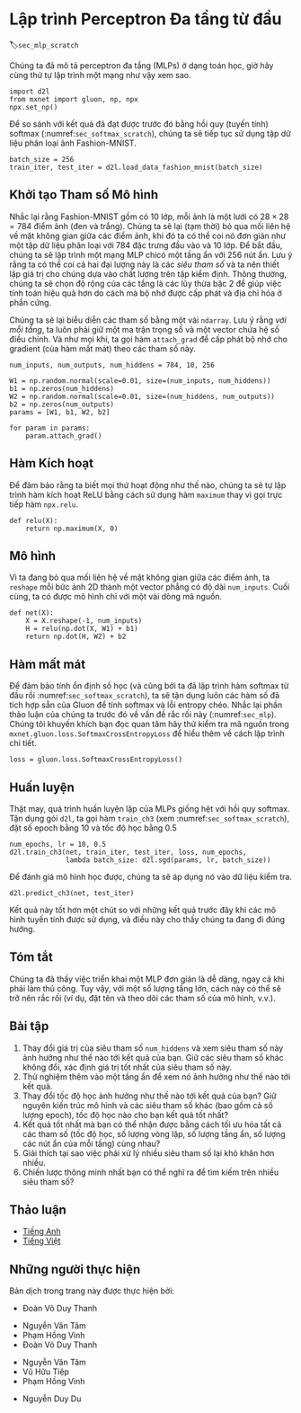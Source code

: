 <!-- ===================== Bắt đầu dịch Phần 1 ===================== -->
<!-- ========================================= REVISE PHẦN 1 - BẮT ĐẦU =================================== -->

<!--
# Implementation of Multilayer Perceptron from Scratch
-->

# Lập trình Perceptron Đa tầng từ đầu
:label:`sec_mlp_scratch`

<!--
Now that we have characterized multilayer perceptrons (MLPs) mathematically, let's try to implement one ourselves.
-->

Chúng ta đã mô tả perceptron đa tầng (MLPs) ở dạng toán học, giờ hãy cùng thử tự lập trình một mạng như vậy xem sao.

```{.python .input  n=1}
import d2l
from mxnet import gluon, np, npx
npx.set_np()
```

<!--
To compare against our previous results achieved with (linear) softmax regression (:numref:`sec_softmax_scratch`), 
we will continue work with the Fashion-MNIST image classification dataset (:numref:`sec_fashion_mnist`).
-->

Để so sánh với kết quả đã đạt được trước đó bằng hồi quy (tuyến tính) softmax (:numref:`sec_softmax_scratch`), chúng ta sẽ tiếp tục sử dụng tập dữ liệu phân loại ảnh Fashion-MNIST.

```{.python .input  n=2}
batch_size = 256
train_iter, test_iter = d2l.load_data_fashion_mnist(batch_size)
```

<!--
## Initializing Model Parameters
-->

## Khởi tạo Tham số Mô hình

<!--
Recall that Fashion-MNIST contains $10$ classes, and that each image consists of a $28 \times 28 = 784$ grid of (black and white) pixel values.
Again, we will disregard the spatial structure among the pixels (for now), so we can think of this as simply a classification dataset with $784$ input features and $10$ classes.
To begin, we will implement an MLP with one hidden layer and $256$ hidden units.
Note that we can regard both of these quantities as *hyperparameters* and ought in general to set them based on performance on validation data.
Typically, we choose layer widths in powers of $2$ which tends to be computationally efficient because of how memory is alotted and addressed in hardware.
-->

Nhắc lại rằng Fashion-MNIST gồm có $10$ lớp, mỗi ảnh là một lưới có $28 \times 28 = 784$ điểm ảnh (đen và trắng).
Chúng ta sẽ lại (tạm thời) bỏ qua mối liên hệ về mặt không gian giữa các điểm ảnh, khi đó ta có thể coi nó đơn giản như một tập dữ liệu phân loại với $784$ đặc trưng đầu vào và $10$ lớp.
Để bắt đầu, chúng ta sẽ lập trình một mạng MLP chỉcó một tầng ẩn với $256$ nút ẩn.
Lưu ý rằng ta có thể coi cả hai đại lượng này là các *siêu tham số* và ta nên thiết lập giá trị cho chúng dựa vào chất lượng trên tập kiểm định. 
Thông thường, chúng ta sẽ chọn độ rộng của các tầng là các lũy thừa bậc $2$ để giúp việc tính toán hiệu quả hơn do cách mà bộ nhớ được cấp phát và địa chỉ hóa ở phần cứng.

<!--
Again, we will represent our parameters with several `ndarray`s.
Note that *for every layer*, we must keep track of one weight matrix and one bias vector.
As always, we call `attach_grad` to allocate memory for the gradients (of the loss) with respect to these parameters.
-->

Chúng ta sẽ lại biễu diễn các tham số bằng một vài `ndarray`.
Lưu ý rằng *với mỗi tầng*, ta luôn phải giữ một ma trận trọng số và một vector chứa hệ số điều chỉnh.
Và như mọi khi, ta gọi hàm `attach_grad` để cấp phát bộ nhớ cho gradient (của hàm mất mát) theo các tham số này.

```{.python .input  n=3}
num_inputs, num_outputs, num_hiddens = 784, 10, 256

W1 = np.random.normal(scale=0.01, size=(num_inputs, num_hiddens))
b1 = np.zeros(num_hiddens)
W2 = np.random.normal(scale=0.01, size=(num_hiddens, num_outputs))
b2 = np.zeros(num_outputs)
params = [W1, b1, W2, b2]

for param in params:
    param.attach_grad()
```

<!-- ===================== Kết thúc dịch Phần 1 ===================== -->

<!-- ===================== Bắt đầu dịch Phần 2 ===================== -->

<!--
## Activation Function
-->

## Hàm Kích hoạt

<!--
To make sure we know how everything works, we will implement the ReLU activation ourselves using the `maximum` function rather than invoking `npx.relu` directly.
-->

Để đảm bảo rằng ta biết mọi thứ hoạt động như thế nào, chúng ta sẽ tự lập trình hàm kích hoạt ReLU bằng cách sử dụng hàm `maximum` thay vì gọi trực tiếp hàm `npx.relu`.

```{.python .input  n=4}
def relu(X):
    return np.maximum(X, 0)
```

<!--
## The model
-->

## Mô hình

<!--
Because we are disregarding spatial structure, we `reshape` each 2D image into a flat vector of length  `num_inputs`.
Finally, we implement our model with just a few lines of code.
-->

Vì ta đang bỏ qua mối liên hệ về mặt không gian giữa các điểm ảnh, ta `reshape` mỗi bức ảnh 2D thành một vector phẳng có độ dài `num_inputs`.
Cuối cùng, ta có được mô hình chỉ với một vài dòng mã nguồn.

```{.python .input  n=5}
def net(X):
    X = X.reshape(-1, num_inputs)
    H = relu(np.dot(X, W1) + b1)
    return np.dot(H, W2) + b2
```

<!-- ========================================= REVISE PHẦN 1 - KẾT THÚC ===================================-->

<!-- ========================================= REVISE PHẦN 2 - BẮT ĐẦU ===================================-->

<!--
## The Loss Function
-->

## Hàm mất mát

<!--
To ensure numerical stability (and because we already implemented the softmax function from scratch (:numref:`sec_softmax_scratch`), 
we leverage Gluon's integrated function for calculating the softmax and cross-entropy loss.
Recall our easlier discussion of these intricacies (:numref:`sec_mlp`).
We encourage the interested reader to examine the source code for `mxnet.gluon.loss.SoftmaxCrossEntropyLoss` to deepen their knowledge of implementation details.
-->

Để đảm bảo tính ổn định số học (và cũng bởi ta đã lập trình hàm softmax từ đầu rồi :numref:`sec_softmax_scratch`), ta sẽ tận dụng luôn các hàm số đã tích hợp sẵn của Gluon để tính softmax và lỗi entropy chéo. Nhắc lại phần thảo luận của chúng ta trước đó về vấn đề rắc rối này (:numref:`sec_mlp`).
Chúng tôi khuyến khích bạn đọc quan tâm hãy thử kiểm tra mã nguồn trong `mxnet.gluon.loss.SoftmaxCrossEntropyLoss` để hiểu thêm về cách lập trình chi tiết.

```{.python .input  n=6}
loss = gluon.loss.SoftmaxCrossEntropyLoss()
```

<!-- ===================== Kết thúc dịch Phần 2 ===================== -->

<!-- ===================== Bắt đầu dịch Phần 3 ===================== -->

<!--
## Training
-->

## Huấn luyện

<!--
Fortunately, the training loop for MLPs is exactly the same as for softmax regression.
Leveraging the `d2l` package again, we call the `train_ch3` function (see :numref:`sec_softmax_scratch`), setting the number of epochs to $10$ and the learning rate to $0.5$.
-->

Thật may, quá trình huấn luyện lặp của MLPs giống hệt với hồi quy softmax.
Tận dụng gói `d2l`, ta gọi hàm `train_ch3` (xem :numref:`sec_softmax_scratch`), đặt số epoch bằng $10$ và tốc độ học bằng $0.5$

```{.python .input  n=7}
num_epochs, lr = 10, 0.5
d2l.train_ch3(net, train_iter, test_iter, loss, num_epochs,
              lambda batch_size: d2l.sgd(params, lr, batch_size))
```

<!--
To evaluate the learned model, we apply it on some test data.
-->

Để đánh giá mô hình học được, chúng ta sẽ áp dụng nó vào dữ liệu kiểm tra.

```{.python .input  n=8}
d2l.predict_ch3(net, test_iter)
```

<!--
This looks a bit better than our previous result, using simple linear models and gives us some signal that we are on the right path.
-->

Kết quả này tốt hơn một chút so với những kết quả trước đây khi các mô hình tuyến tính được sử dụng, và điều này cho thấy chúng ta đang đi đúng hướng.

<!--
## Summary
-->

## Tóm tắt

<!--
We saw that implementing a simple MLP is easy, even when done manually.
That said, with a large number of layers, this can still get messy (e.g., naming and keeping track of our model's parameters, etc).
-->

Chúng ta đã thấy việc triển khai một MLP đơn giản là dễ dàng, ngay cả khi phải làm thủ công.
Tuy vậy, với một số lượng tầng lớn, cách này có thể sẽ trở nên rắc rối (ví dụ, đặt tên và theo dõi các tham số của mô hình, v.v.).

<!--
## Exercises
-->

## Bài tập

<!--
1. Change the value of the hyperparameter `num_hiddens` and see how this hyperparameter influences your results. Determine the best value of this hyperparameter, keeping all others constant.
2. Try adding an additional hidden layer to see how it affects the results.
3. How does changing the learning rate alter your results? Fixing the model architecture and other hyperparameters (including number of epochs), what learning rate gives you the best results?
4. What is the best result you can get by optimizing over all the parameters (learning rate, iterations, number of hidden layers, number of hidden units per layer) jointly?
5. Describe why it is much more challenging to deal with multiple hyperparameters.
6. What is the smartest strategy you can think of for structuring a search over multiple hyperparameters?
-->

1. Thay đổi giá trị của siêu tham số `num_hiddens` và xem siêu tham số này ảnh hưởng như thế nào tới kết quả của bạn. Giữ các siêu tham số khác không đổi, xác định giá trị tốt nhất của siêu tham số này.
2. Thử nghiệm thêm vào một tầng ẩn để xem nó ảnh hưởng như thế nào tới kết quả.
3. Thay đổi tốc độ học ảnh hưởng như thế nào tới kết quả của bạn? Giữ nguyên kiến trúc mô hình và các siêu tham số khác (bao gồm cả số lượng epoch), tốc độ học nào cho bạn kết quả tốt nhất?
4. Kết quả tốt nhất mà bạn có thể nhận được bằng cách tối ưu hóa tất cả các tham số (tốc độ học, số lượng vòng lặp, số lượng tầng ẩn, số lượng các nút ẩn của mỗi tầng) cùng nhau?
5. Giải thích tại sao việc phải xử lý nhiều siêu tham số lại khó khăn hơn nhiều.
6. Chiến lược thông minh nhất bạn có thể nghĩ ra để tìm kiếm trên nhiều siêu tham số?

<!-- ===================== Kết thúc dịch Phần 3 ===================== -->

<!-- ========================================= REVISE PHẦN 2 - KẾT THÚC ===================================-->

<!--
## [Discussions](https://discuss.mxnet.io/t/2339)
-->

## Thảo luận
* [Tiếng Anh](https://discuss.mxnet.io/t/2339)
* [Tiếng Việt](https://forum.machinelearningcoban.com/c/d2l)

## Những người thực hiện
Bản dịch trong trang này được thực hiện bởi:
<!--
Tác giả của mỗi Pull Request điền tên mình và tên những người review mà bạn thấy
hữu ích vào từng phần tương ứng. Mỗi dòng một tên, bắt đầu bằng dấu `*`.

Lưu ý:
* Nếu reviewer không cung cấp tên, bạn có thể dùng tên tài khoản GitHub của họ
với dấu `@` ở đầu. Ví dụ: @aivivn.

* Tên đầy đủ của các reviewer có thể được tìm thấy tại https://github.com/aivivn/d2l-vn/blob/master/docs/contributors_info.md.
-->

* Đoàn Võ Duy Thanh
<!-- Phần 1 -->
* Nguyễn Văn Tâm
* Phạm Hồng Vinh
* Đoàn Võ Duy Thanh

<!-- Phần 2 -->
* Nguyễn Văn Tâm
* Vũ Hữu Tiệp
* Phạm Hồng Vinh

<!-- Phần 3 -->
* Nguyễn Duy Du
